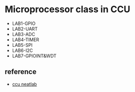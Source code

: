 # Microprocessor class in CCU
* LAB1-GPIO
* LAB2-UART
* LAB3-ADC
* LAB4-TIMER
* LAB5-SPI
* LAB6-I2C
* LAB7-GPIOINT&WDT

## reference
* [ccu neatlab](https://sites.google.com/a/ee.ccu.edu.tw/neatlab/course/2022-fall-comm-4305175-microprocessor-based-system-and-interface-techniques)
